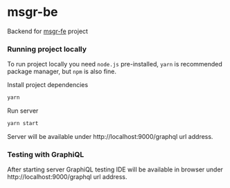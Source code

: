 # msgr-be

Backend for [msgr-fe](https://github.com/skowronmichal92/msgr-fe) project

### Running project locally

To run project locally you need `node.js` pre-installed, `yarn` is recommended package manager, but `npm` is also fine.

Install project dependencies

```sh
yarn
```

Run server

```sh
yarn start
```

Server will be available under http://localhost:9000/graphql url address.

### Testing with GraphiQL

After starting server GraphiQL testing IDE will be available in browser under http://localhost:9000/graphql url address.
